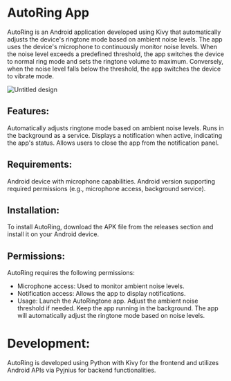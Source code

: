 # AutoRing App
AutoRing is an Android application developed using Kivy that automatically adjusts the device's ringtone mode based on ambient noise levels. The app uses the device's microphone to continuously monitor noise levels. When the noise level exceeds a predefined threshold, the app switches the device to normal ring mode and sets the ringtone volume to maximum. Conversely, when the noise level falls below the threshold, the app switches the device to vibrate mode.

![Untitled design](https://github.com/user-attachments/assets/f8eb5fa5-5ea8-44f9-8d66-7a0b05a75cff)

## Features:
Automatically adjusts ringtone mode based on ambient noise levels.
Runs in the background as a service.
Displays a notification when active, indicating the app's status.
Allows users to close the app from the notification panel.

## Requirements:
Android device with microphone capabilities.
Android version supporting required permissions (e.g., microphone access, background service).

## Installation:
To install AutoRing, download the APK file from the releases section and install it on your Android device.

## Permissions:
AutoRing requires the following permissions:
* Microphone access: Used to monitor ambient noise levels.
* Notification access: Allows the app to display notifications.
* Usage:
    Launch the AutoRingtone app.
    Adjust the ambient noise threshold if needed.
    Keep the app running in the background.
    The app will automatically adjust the ringtone mode based on noise levels.
    
# Development:
AutoRing is developed using Python with Kivy for the frontend and utilizes Android APIs via Pyjnius for backend functionalities.

